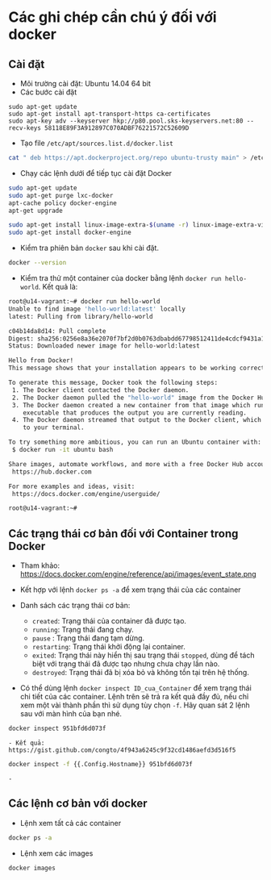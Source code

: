 # Các ghi chép cần chú ý đối với docker

## Cài đặt

- Môi trường cài đặt: Ubuntu 14.04 64 bit
- Các bước cài đặt

```
sudo apt-get update
sudo apt-get install apt-transport-https ca-certificates
sudo apt-key adv --keyserver hkp://p80.pool.sks-keyservers.net:80 --recv-keys 58118E89F3A912897C070ADBF76221572C52609D
```

- Tạo file `/etc/apt/sources.list.d/docker.list`

```sh
cat " deb https://apt.dockerproject.org/repo ubuntu-trusty main" > /etc/apt/sources.list.d/docker.list
```

- Chạy các lệnh dưới để tiếp tục cài đặt Docker

```sh
sudo apt-get update
sudo apt-get purge lxc-docker
apt-cache policy docker-engine
apt-get upgrade

sudo apt-get install linux-image-extra-$(uname -r) linux-image-extra-virtual
sudo apt-get install docker-engine
```

- Kiểm tra phiên bản `docker` sau khi cài đặt.

```sh
docker --version
```

- Kiểm tra thử một container của docker bằng lệnh `docker run hello-world`. Kết quả là:

```sh
root@u14-vagrant:~# docker run hello-world
Unable to find image 'hello-world:latest' locally
latest: Pulling from library/hello-world

c04b14da8d14: Pull complete
Digest: sha256:0256e8a36e2070f7bf2d0b0763dbabdd67798512411de4cdcf9431a1feb60fd9
Status: Downloaded newer image for hello-world:latest

Hello from Docker!
This message shows that your installation appears to be working correctly.

To generate this message, Docker took the following steps:
 1. The Docker client contacted the Docker daemon.
 2. The Docker daemon pulled the "hello-world" image from the Docker Hub.
 3. The Docker daemon created a new container from that image which runs the
    executable that produces the output you are currently reading.
 4. The Docker daemon streamed that output to the Docker client, which sent it
    to your terminal.

To try something more ambitious, you can run an Ubuntu container with:
 $ docker run -it ubuntu bash

Share images, automate workflows, and more with a free Docker Hub account:
 https://hub.docker.com

For more examples and ideas, visit:
 https://docs.docker.com/engine/userguide/

root@u14-vagrant:~#
```

## Các trạng thái cơ bản đối với Container trong Docker

- Tham khảo: https://docs.docker.com/engine/reference/api/images/event_state.png
- Kết hợp với lệnh `docker ps -a` để xem trạng thái của các container
- Danh sách các trạng thái cơ bản: 
	- `created`: Trạng thái của container đã được tạo.
	- `running`: Trạng thái đang chạy.
	- `pause` : Trạng thái đang tạm dừng.
	- `restarting`: Trạng thái khởi động lại container.
	- `exited`: Trạng thái này hiển thị sau trạng thái `stopped`, dùng để tách biệt với trạng thái đã được tạo nhưng chưa chạy lần nào.
	- `destroyed`: Trạng thái đã bị xóa bỏ và không tồn tại trên hệ thống.

- Có thể dùng lệnh `docker inspect ID_cua_Container` để xem trạng thái chi tiết của các container. Lệnh trên sẽ trả ra kết quả đầy đủ, nếu chỉ xem một vài thành phần thì sử dụng tùy chọn `-f`. Hãy quan sát 2 lệnh sau với màn hình của bạn nhé.

```sh
docker inspect 951bfd6d073f
```
	- Kết quả: https://gist.github.com/congto/4f943a6245c9f32cd1486aefd3d516f5


```sh
docker inspect -f {{.Config.Hostname}} 951bfd6d073f
```
	- 


## Các lệnh cơ bản với docker 

- Lệnh xem tất cả các container

```sh
docker ps -a
```

- Lệnh xem các images 

```sh
docker images
```